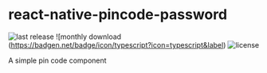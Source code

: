 # react-native-pincode-password

![last release](https://badgen.net/npm/v/react-native-pincode-password) ![monthly download (https://badgen.net/badge/icon/typescript?icon=typescript&label) ![license](https://badgen.net/github/license/Wellbrito29/react-native-pincode-password)

A simple pin code component
